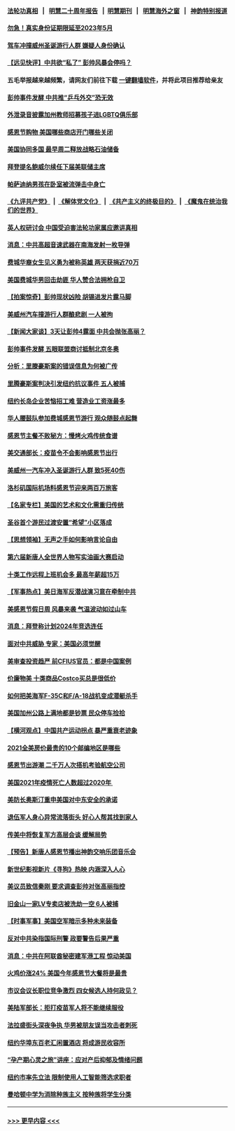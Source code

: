 #### [法轮功真相](https://github.com/gfw-breaker/truth/blob/master/README.md?t=0) &nbsp;&nbsp;|&nbsp;&nbsp; [明慧二十周年报告](https://github.com/gfw-breaker/mh-reports/blob/master/README.md?t=0) &nbsp;&nbsp;|&nbsp;&nbsp;[明慧期刊](https://github.com/gfw-breaker/mh-qikan) &nbsp;&nbsp;|&nbsp;&nbsp; [明慧海外之窗](https://github.com/gfw-breaker/mh-news/blob/master/README.md?t=0) &nbsp;&nbsp;|&nbsp;&nbsp; [神韵特别报道](https://github.com/gfw-breaker/mh-news/blob/master/shenyun.md?t=0)
#### [勿急！真实身份证期限延至2023年5月](../pages/nsc412/n13384367.md?t=11231150) 
#### [驾车冲撞威州圣诞游行人群 嫌疑人身份确认](../pages/nsc412/n13391956.md?t=11231150) 
#### [【远见快评】中共欲“私了” 彭帅风暴会停吗？](../pages/nsc412/n13392025.md?t=11231150) 
#### 五毛举报越来越频繁，请网友们前往下载 [一键翻墙软件](https://github.com/gfw-breaker/ssr-accounts)，并将此项目推荐给亲友
#### [彭帅事件发酵 中共推“乒乓外交”恐无效](../pages/nsc412/n13391407.md?t=11231150) 
#### [外泄录音披露加州教师招募孩子进LGBTQ俱乐部](../pages/nsc412/n13392080.md?t=11231150) 
#### [感恩节购物 美国哪些商店开门哪些关闭](../pages/nsc412/n13392109.md?t=11231150) 
#### [美国协同多国 最早周二释放战略石油储备](../pages/nsc412/n13392019.md?t=11231150) 
#### [拜登提名鲍威尔续任下届美联储主席](../pages/nsc412/n13391641.md?t=11231150) 
#### [帕萨迪纳男孩在卧室被流弹击中身亡](../pages/nsc412/n13391825.md?t=11231150) 
#### [《九评共产党》](https://github.com/begood0513/9ping.md/blob/master/README.md) &nbsp;|&nbsp; [《解体党文化》](../../../../jtdwh.md/blob/master/README.md)  &nbsp;|&nbsp; [《共产主义的终极目的》](../../../../gczydzjmd.md/blob/master/README.md) &nbsp;|&nbsp; [《魔鬼在统治我们的世界》](../../../../mgztzwmdsj.md/blob/master/README.md) 
#### [英人权研讨会 中国受迫害法轮功家属应邀讲真相](../pages/nsc412/n13391551.md?t=11231150) 
#### [消息：中共高超音速武器在南海发射一枚导弹](../pages/nsc412/n13391675.md?t=11231150) 
#### [费城华裔女生见义勇为被称英雄 两天获捐近70万](../pages/nsc412/n13390538.md?t=11231150) 
#### [美国费城华男回击劫匪 华人赞合法拥枪自卫](../pages/nsc412/n13390541.md?t=11231150) 
#### [【拍案惊奇】彭帅现状凶险 胡锡进发片露马脚](../pages/nsc412/n13391470.md?t=11231150) 
#### [美威州汽车撞游行人群酿悲剧 一人被拘](../pages/nsc412/n13391443.md?t=11231150) 
#### [【新闻大家谈】3天让彭帅4露面 中共会抛张高丽？](../pages/nsc412/n13391433.md?t=11231150) 
#### [彭帅事件发酵 五眼联盟商讨抵制北京冬奥](../pages/nsc412/n13391020.md?t=11231150) 
#### [分析：里滕豪斯案的错误信息为何被广传](../pages/nsc412/n13390830.md?t=11231150) 
#### [里腾豪斯案判决引发纽约抗议事件 五人被捕](../pages/nsc412/n13390555.md?t=11231150) 
#### [纽约长岛企业苦恼招工难 营造业工资涨最多](../pages/nsc412/n13390564.md?t=11231150) 
#### [华人腰鼓队参加费城感恩节游行  观众随鼓点起舞](../pages/nsc412/n13390759.md?t=11231150) 
#### [感恩节主餐不败秘方：慢烤火鸡传统食谱](../pages/nsc412/n13390606.md?t=11231150) 
#### [美交通部长：疫苗令不会影响感恩节出行](../pages/nsc412/n13389876.md?t=11231150) 
#### [美威州一汽车冲入圣诞游行人群 致5死40伤](../pages/nsc412/n13390225.md?t=11231150) 
#### [洛杉矶国际机场料感恩节迎来两百万旅客](../pages/nsc412/n13390222.md?t=11231150) 
#### [【名家专栏】美国的艺术和文化需重归传统](../pages/nsc412/n13388042.md?t=11231150) 
#### [圣谷首个游民过渡安置“希望”小区落成](../pages/nsc412/n13389990.md?t=11231150) 
#### [【思想领袖】无声之手如何影响言论自由](../pages/nsc412/n13362266.md?t=11231150) 
#### [第六届新唐人全世界人物写实油画大赛启动](../pages/nsc412/n13389884.md?t=11231150) 
#### [十类工作远程上班机会多 最高年薪超15万](../pages/nsc412/n13388185.md?t=11231150) 
#### [【军事热点】美日海军反潜战演习意在牵制中共](../pages/nsc412/n13389736.md?t=11231150) 
#### [美感恩节假日周 风暴来袭 气温波动如过山车](../pages/nsc412/n13389569.md?t=11231150) 
#### [消息：拜登称计划2024年竞选连任](../pages/nsc412/n13389373.md?t=11231150) 
#### [面对中共威胁 专家：美国必须觉醒](../pages/nsc412/n13389302.md?t=11231150) 
#### [美审查投资趋严 前CFIUS官员：都是中国案例](../pages/nsc412/n13380424.md?t=11231150) 
#### [价廉物美 十类商品Costco买总是很低价](../pages/nsc412/n13387347.md?t=11231150) 
#### [如何把美海军F-35C和F/A-18战机变成潜艇杀手](../pages/nsc412/n13374078.md?t=11231150) 
#### [美国加州公路上满地都是钞票 民众停车捡拾](../pages/nsc412/n13388603.md?t=11231150) 
#### [【横河观点】中国共产运动拐点 暴严重衰老迹象](../pages/nsc412/n13388333.md?t=11231150) 
#### [2021全美房价最贵的10个邮编地区是哪些](../pages/nsc412/n13388441.md?t=11231150) 
#### [感恩节出游潮 二千万人次搭机考验航空公司](../pages/nsc412/n13388433.md?t=11231150) 
#### [美国2021年疫情死亡人数超过2020年 ](../pages/nsc412/n13388393.md?t=11231150) 
#### [美防长奥斯汀重申美国对中东安全的承诺](../pages/nsc412/n13388417.md?t=11231150) 
#### [退伍军人身心异常流落街头 好心人帮其找到家人](../pages/nsc412/n13387630.md?t=11231150) 
#### [传美中将恢复军方高层会谈 缓解局势](../pages/nsc412/n13388277.md?t=11231150) 
#### [【预告】新唐人感恩节播出神韵交响乐团音乐会](../pages/nsc412/n13388305.md?t=11231150) 
#### [新世纪影视新片《寻狗》热映 内涵深入人心](../pages/nsc412/n13387269.md?t=11231150) 
#### [美议员致信秦刚 要求调查彭帅对张高丽指控](../pages/nsc412/n13388256.md?t=11231150) 
#### [旧金山一家LV专卖店被洗劫一空 6人被捕](../pages/nsc412/n13388132.md?t=11231150) 
#### [【时事军事】美国空军暗示多种未来装备](../pages/nsc412/n13388071.md?t=11231150) 
#### [反对中共染指国际刑警 政要警告后果严重](../pages/nsc412/n13386918.md?t=11231150) 
#### [消息：中共在阿联酋秘密建军港工程 惊动美国](../pages/nsc412/n13387546.md?t=11231150) 
#### [火鸡价涨24% 美国今年感恩节大餐将是最贵](../pages/nsc412/n13387713.md?t=11231150) 
#### [市议会议长职位竞争激烈 四女候选人持何政见？](../pages/nsc412/n13387562.md?t=11231150) 
#### [美陆军部长：拒打疫苗军人将不能继续服役](../pages/nsc412/n13387355.md?t=11231150) 
#### [法拉盛街头深夜争执 华男被朋友误当攻击者刺死](../pages/nsc412/n13387565.md?t=11231150) 
#### [纽约华埠东百老汇闲置酒店 将成游民收容所](../pages/nsc412/n13387573.md?t=11231150) 
#### [“孕产期心灵之旅”讲座：应对产后抑郁及情绪问题](../pages/nsc412/n13387568.md?t=11231150) 
#### [纽约市率先立法 限制使用人工智能筛选求职者](../pages/nsc412/n13387468.md?t=11231150) 
#### [曼哈顿中学为消除种族主义 按种族将学生分类](../pages/nsc412/n13387554.md?t=11231150) 

----
#### [ >>> 更早内容 <<< ](../indexes/nsc412-earlier.md)
